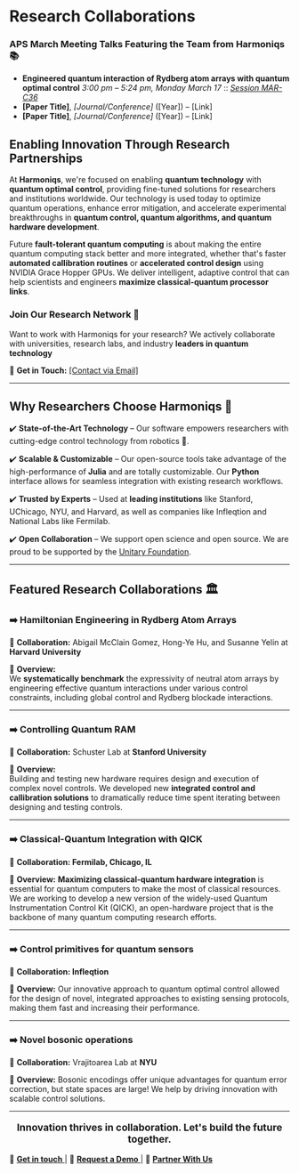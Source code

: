 # Research Collaborations

### APS March Meeting Talks Featuring the Team from Harmoniqs 📚
- **Engineered quantum interaction of Rydberg atom arrays with quantum optimal control** *3:00 pm – 5:24 pm, Monday March 17* :: [*Session MAR-C36*](https://summit.aps.org/events/MAR-C36/4)
- **[Paper Title]**, *[Journal/Conference]* ([Year]) – [Link]
- **[Paper Title]**, *[Journal/Conference]* ([Year]) – [Link]

## Enabling Innovation Through Research Partnerships

At **Harmoniqs**, we're focused on enabling **quantum technology** with **quantum optimal control**, providing fine-tuned solutions for researchers and institutions worldwide. Our technology is used today to optimize quantum operations, enhance error mitigation, and accelerate experimental breakthroughs in **quantum control, quantum algorithms, and quantum hardware development**. 

Future **fault-tolerant quantum computing** is about making the entire quantum computing stack better and more integrated, whether that's faster **automated callibration routines** or **accelerated control design** using NVIDIA Grace Hopper GPUs. We deliver intelligent, adaptive control that can help scientists and engineers **maximize classical-quantum processor links**.

### Join Our Research Network 🤝

Want to work with Harmoniqs for your research? We actively collaborate with universities, research labs, and industry **leaders in quantum technology**

📩 **Get in Touch:** [\[Contact via Email\]](/about.html#interested)  
<!--🌐 **Learn More:** [\[Collaboration Page / Application Link\]](/about.html#interested) -->

---

## Why Researchers Choose Harmoniqs 🎯

✔️ **State-of-the-Art Technology** – Our software empowers researchers with cutting-edge control technology from robotics 🤖.

✔️ **Scalable & Customizable** – Our open-source tools take advantage of the high-performance of **Julia** and are totally customizable. Our **Python** interface allows for seamless integration with existing research workflows.  

✔️ **Trusted by Experts** – Used at **leading institutions** like Stanford, UChicago, NYU, and Harvard, as well as companies like Infleqtion and National Labs like Fermilab.

✔️ **Open Collaboration** – We support open science and open source. We are proud to be supported by the [Unitary Foundation](https://unitary.foundation/).

---

## Featured Research Collaborations 🏛️

### ➡️  **Hamiltonian Engineering in Rydberg Atom Arrays**
📍 **Collaboration:** Abigail McClain Gomez, Hong-Ye Hu, and Susanne Yelin at **Harvard University**

📜 **Overview:**  
We **systematically benchmark** the expressivity of neutral atom arrays by engineering effective quantum interactions under various control constraints, including global control and Rydberg blockade interactions.

---

### ➡️  **Controlling Quantum RAM**
📍 **Collaboration:** Schuster Lab at **Stanford University**

📜 **Overview:**  
Building and testing new hardware requires design and execution of complex novel controls. We developed new **integrated control and callibration solutions** to dramatically reduce time spent iterating between designing and testing controls.

---

### ➡️  **Classical-Quantum Integration with QICK**
📍 **Collaboration: Fermilab, Chicago, IL**

📜 **Overview:**
**Maximizing classical-quantum hardware integration** is essential for quantum computers to make the most of classical resources. We are working to develop a new version of the widely-used Quantum Instrumentation Control Kit (QICK), an open-hardware project that is the backbone of many quantum computing research efforts.

---


### ➡️ **Control primitives for quantum sensors**
📍 **Collaboration: Infleqtion**

📜 **Overview:**
Our innovative approach to quantum optimal control allowed for the design of novel, integrated approaches to existing sensing protocols, making them fast and increasing their performance.

---

### ➡️ **Novel bosonic operations**
📍 **Collaboration:** Vrajitoarea Lab at **NYU** 

📜 **Overview:**
Bosonic encodings offer unique advantages for quantum error correction, but state spaces are large! We help by driving innovation with scalable control solutions.

---

<p style="text-align: center; font-size: 1.25em; padding-top: 30pxs">
    <strong>Innovation thrives in collaboration. Let's build the future together.</strong>
</p>  <!-- center -->
<div class="bottom-links">
    <span>
        📩
        <a href="/about.html">
             <strong>Get in touch</strong>
        </a>
    </span> | 
    <span>
        🚀
        <a href="/about.html">
            <strong>Request a Demo</strong>
        </a>    
    </span> | 
    <span>
        🤝
        <a href="/about.html">
            <strong>Partner With Us</strong>
        </a>
    </span>  
</div>
